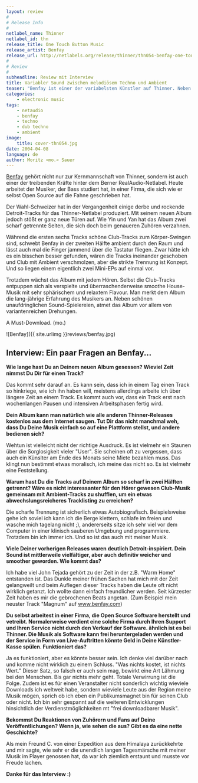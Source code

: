 ```yaml
---
layout: review
#
# Release Info
#
netlabel_name: Thinner
netlabel_id: thn
release_title: One Touch Button Music
release_artist: Benfay
release_url: http://netlabels.org/release/thinner/thn054-benfay-one-touch-button-music/
#
# Review
#
subheadline: Review mit Interview
title: Variabler Sound zwischen melodiösem Techno und Ambient
teaser: "Benfay ist einer der variabelsten Künstler auf Thinner. Neben seinen Mastering-Jobs für das TechDubHouse-Label arbeitet er in der Kernmannschaft des Berner Real Audio Netlabels. Und wenn er nicht zur Entspannung auf Berge kraxelt, dann arbeitet er entweder in einer Open Source Firma oder produziert ein eigenes Album. Wir haben reingehört und Benfay zu seinem neuen Album befragt..."
categories:
    - electronic music
tags:
    - netaudio
    - benfay
    - techno
    - dub techno
    - ambient
image:
    title: cover-thn054.jpg
date: 2004-04-08
language: de
author: Moritz »mo.« Sauer
---
```

[Benfay][1] gehört nicht nur zur Kernmannschaft von Thinner, sondern ist auch einer der treibenden Kräfte hinter dem Berner RealAudio-Netlabel. Heute arbeitet der Musiker, der Bass studiert hat, in einer Firma, die sich wie er selbst Open Source auf die Fahne geschrieben hat.

Der Wahl-Schweizer hat in der Vergangenheit einige derbe und rockende Detroit-Tracks für das Thinner-Netlabel produziert. Mit seinem neuen Album jedoch stößt er ganz neue Türen auf. Wie Yin und Yan hat das Album zwei scharf getrennte Seiten, die sich doch beim genaueren Zuhören verzahnen.

Während die ersten sechs Tracks schöne Club-Tracks zum Körper-Swingen sind, schwebt Benfay in der zweiten Hälfte ambient durch den Raum und lässt auch mal die Finger jammend über die Tastatur fliegen. Zwar hätte ich es ein bisschen besser gefunden, wären die Tracks ineinander geschoben und Club mit Ambient verschmolzen, aber die strikte Trennung ist Konzept. Und so liegen einem eigentlich zwei Mini-EPs auf einmal vor.

Trotzdem wächst das Album mit jedem Hören. Selbst die Club-Tracks entpuppen sich als verspielte und überraschenderweise smoothe House-Musik mit sehr sphärischem und relaxtem Flavour. Man merkt dem Album die lang-jährige Erfahrung des Musikers an. Neben schönen unaufdringlichen Sound-Spielereien, atmet das Album vor allem von variantenreichen Drehungen.

A Must-Download. (mo.)


![Benfay]({{ site.urlimg }}reviews/benfay.jpg)

## Interview: Ein paar Fragen an Benfay...

**Wie lange hast Du an Deinem neuen Album gesessen? Wieviel Zeit nimmst Du Dir für einen Track?**

Das kommt sehr darauf an. Es kann sein, dass ich in einem Tag einen Track so  hinkriege, wie ich ihn haben will, meistens allerdings arbeite ich über  längere Zeit an einem Track. Es kommt auch vor, dass ein Track erst nach  wochenlangen Pausen und intensiven Arbeitsphasen fertig wird.

**Dein Album kann man natürlich wie alle anderen Thinner-Releases kostenlos aus dem Internet saugen. Tut Dir das nicht manchmal weh, dass Du Deine Musik einfach so auf eine Plattform stellst, und andere bedienen sich?**

Wehtun ist vielleicht nicht der richtige Ausdruck. Es ist vielmehr ein Staunen  über die Sorglosigkeit vieler "User". Sie scheinen oft zu vergessen, dass  auch ein Künslter am Ende des Monats seine Miete bezahlen muss. Das klingt  nun bestimmt etwas moralisch, ich meine das nicht so. Es ist vielmehr eine  Feststellung.

**Warum hast Du die Tracks auf Deinem Album so scharf in zwei Hälften getrennt? Wäre es nicht interessanter für den Hörer gewesen Club-Musik gemeinsam mit Ambient-Tracks zu shufflen, um ein etwas abwechslungsreicheres Tracklisting zu erreichen?**

Die scharfe Trennung ist sicherlich etwas Autobiografisch. Beispielsweise gehe ich soviel ich kann ich die Berge klettern, schlafe im freien und wasche mich tagelang nicht ;), andererseits sitze ich sehr viel vor dem Computer in einer klinisch sauberen Umgebung und programmiere. Trotzdem bin ich immer ich. Und so ist das auch mit meiner Musik.

**Viele Deiner vorherigen Releases waren deutlich Detroit-inspiriert. Dein Sound ist mittlerweile vielfältiger, aber auch definitiv weicher und smoother geworden. Wie kommt das?**

Ich habe viel John Tejada gehört zu der Zeit in der z.B. "Warm Home" entstanden ist. Das Dunkle meiner frühen Sachen hat mich mit der Zeit gelangweilt und beim Auflegen dieser Tracks haben die Leute oft nicht wirklich getanzt. Ich wollte dann einfach freundlicher werden. Seit kürzester Zeit haben es mir die gebrochenen Beats angetan. (Zum Beispiel mein neuster Track "Magnum" auf <a href="http://benfay.com">www.benfay.com</a>)

**Du selbst arbeitest in einer Firma, die Open Source Software herstellt und vetreibt. Normalerweise verdient eine solche Firma durch Ihren Support und Ihren Service nicht durch den Verkauf der Software. ähnlich ist es bei Thinner. Die Musik als Software kann frei heruntergeladen werden und der Service in Form von Live-Auftritten könnte Geld in Deine Künstler-Kasse spülen. Funktioniert das?**

Ja es funktioniert, aber es könnte besser sein. Ich denke viel darüber nach und komme nicht wirklich zu einem Schluss. "Was nichts kostet, ist nichts Wert." Dieser Satz, so falsch er auch sein mag, bewirkt eine Art Lähmung bei den Menschen. Bis gar nichts mehr geht. Totale Verwirrung ist die Folge. Zudem ist es für einen Veranstalter nicht sonderlich wichtig wieviele Downloads ich weltweit habe, sondern wieviele Leute aus der Region meine Musik mögen, sprich ob ich eben ein Publikumsmagnet bin für seinen Club oder nicht. Ich bin sehr gespannt auf die weiteren Entwicklungen hinsichtlich der Verdienstmöglichkeiten mt "frei downloadbarer Musik".


**Bekommst Du Reaktionen von Zuhörern und Fans auf Deine Veröffentlichungen? Wenn ja, wie sehen die aus? Gibt es da eine nette Geschichte?**

Als mein Freund C. von einer Expedition aus dem Himalaya zurückkehrte und mir sagte, wie sehr er die unendlich langen Tagesmärsche mit meiner Musik im Player genossen hat, da war ich ziemlich erstaunt und musste vor Freude lachen.



**Danke für das Interview :)**


 [1]: http://benfay.com
 [2]: #
 [3]: #
 [4]: #
 [5]: #
 [6]: #
 [7]: #
 [8]: #
 [9]: #
 [10]: #